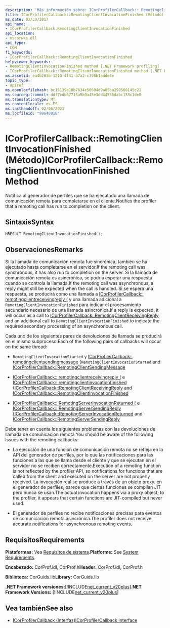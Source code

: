 ```yaml
---
description: 'Más información sobre: ICorProfilerCallback:: Remotingclientinvocationfinished ((método)'
title: ICorProfilerCallback::RemotingClientInvocationFinished (Método)
ms.date: 03/30/2017
api_name:
- ICorProfilerCallback.RemotingClientInvocationFinished
api_location:
- mscorwks.dll
api_type:
- COM
f1_keywords:
- ICorProfilerCallback::RemotingClientInvocationFinished
helpviewer_keywords:
- RemotingClientInvocationFinished method [.NET Framework profiling]
- ICorProfilerCallback::RemotingClientInvocationFinished method [.NET Framework profiling]
ms.assetid: ea4b283b-1210-4f41-a7a2-c398b1adde4e
topic_type:
- apiref
ms.openlocfilehash: bc15139e10b7634c50604d9a05ba290566145c21
ms.sourcegitcommit: ddf7edb67715a5b9a45e3dd44536dabc153c1de0
ms.translationtype: MT
ms.contentlocale: es-ES
ms.lasthandoff: 02/06/2021
ms.locfileid: "99648018"
---
```

# <a name="icorprofilercallbackremotingclientinvocationfinished-method"></a><span data-ttu-id="421a8-103">ICorProfilerCallback::RemotingClientInvocationFinished (Método)</span><span class="sxs-lookup"><span data-stu-id="421a8-103">ICorProfilerCallback::RemotingClientInvocationFinished Method</span></span>

<span data-ttu-id="421a8-104">Notifica al generador de perfiles que se ha ejecutado una llamada de comunicación remota para completarse en el cliente.</span><span class="sxs-lookup"><span data-stu-id="421a8-104">Notifies the profiler that a remoting call has run to completion on the client.</span></span>  
  
## <a name="syntax"></a><span data-ttu-id="421a8-105">Sintaxis</span><span class="sxs-lookup"><span data-stu-id="421a8-105">Syntax</span></span>  
  
```cpp  
HRESULT RemotingClientInvocationFinished();  
```  
  
## <a name="remarks"></a><span data-ttu-id="421a8-106">Observaciones</span><span class="sxs-lookup"><span data-stu-id="421a8-106">Remarks</span></span>  

 <span data-ttu-id="421a8-107">Si la llamada de comunicación remota fue sincrónica, también se ha ejecutado hasta completarse en el servidor.</span><span class="sxs-lookup"><span data-stu-id="421a8-107">If the remoting call was synchronous, it has also run to completion on the server.</span></span> <span data-ttu-id="421a8-108">Si la llamada de comunicación remota es asincrónica, se podría esperar una respuesta cuando se controla la llamada.</span><span class="sxs-lookup"><span data-stu-id="421a8-108">If the remoting call was asynchronous, a reply might still be expected when the call is handled.</span></span> <span data-ttu-id="421a8-109">Si se espera una respuesta, se producirá como una llamada a [ICorProfilerCallback:: remotingclientreceivingreply (](icorprofilercallback-remotingclientreceivingreply-method.md) y una llamada adicional a `RemotingClientInvocationFinished` para indicar el procesamiento secundario necesario de una llamada asincrónica.</span><span class="sxs-lookup"><span data-stu-id="421a8-109">If a reply is expected, it will occur as a call to [ICorProfilerCallback::RemotingClientReceivingReply](icorprofilercallback-remotingclientreceivingreply-method.md) and an additional call to `RemotingClientInvocationFinished` to indicate the required secondary processing of an asynchronous call.</span></span>  
  
 <span data-ttu-id="421a8-110">Cada uno de los siguientes pares de devoluciones de llamada se producirá en el mismo subproceso:</span><span class="sxs-lookup"><span data-stu-id="421a8-110">Each of the following pairs of callbacks will occur on the same thread:</span></span>  
  
- <span data-ttu-id="421a8-111">`RemotingClientInvocationStarted` y [ICorProfilerCallback:: remotingclientsendingmessage (](icorprofilercallback-remotingclientsendingmessage-method.md)</span><span class="sxs-lookup"><span data-stu-id="421a8-111">`RemotingClientInvocationStarted` and [ICorProfilerCallback::RemotingClientSendingMessage](icorprofilercallback-remotingclientsendingmessage-method.md)</span></span>  
  
- <span data-ttu-id="421a8-112">[ICorProfilerCallback:: remotingclientreceivingreply (](icorprofilercallback-remotingclientreceivingreply-method.md) e [ICorProfilerCallback:: remotingclientinvocationfinished (](icorprofilercallback-remotingclientinvocationfinished-method.md)</span><span class="sxs-lookup"><span data-stu-id="421a8-112">[ICorProfilerCallback::RemotingClientReceivingReply](icorprofilercallback-remotingclientreceivingreply-method.md) and [ICorProfilerCallback::RemotingClientInvocationFinished](icorprofilercallback-remotingclientinvocationfinished-method.md)</span></span>  
  
- <span data-ttu-id="421a8-113">[ICorProfilerCallback:: RemotingServerInvocationReturned (](icorprofilercallback-remotingserverinvocationreturned-method.md) e [ICorProfilerCallback:: RemotingServerSendingReply (](icorprofilercallback-remotingserversendingreply-method.md)</span><span class="sxs-lookup"><span data-stu-id="421a8-113">[ICorProfilerCallback::RemotingServerInvocationReturned](icorprofilercallback-remotingserverinvocationreturned-method.md) and [ICorProfilerCallback::RemotingServerSendingReply](icorprofilercallback-remotingserversendingreply-method.md)</span></span>  
  
 <span data-ttu-id="421a8-114">Debe tener en cuenta los siguientes problemas con las devoluciones de llamada de comunicación remota:</span><span class="sxs-lookup"><span data-stu-id="421a8-114">You should be aware of the following issues with the remoting callbacks:</span></span>  
  
- <span data-ttu-id="421a8-115">La ejecución de una función de comunicación remota no se refleja en la API del generador de perfiles, por lo que las notificaciones para las funciones a las que se llama desde el cliente y que se ejecutan en el servidor no se reciben correctamente.</span><span class="sxs-lookup"><span data-stu-id="421a8-115">Execution of a remoting function is not reflected by the profiler API, so notifications for functions that are called from the client and executed on the server are not properly received.</span></span> <span data-ttu-id="421a8-116">La invocación real se produce a través de un objeto proxy. en el generador de perfiles, parece que ciertas funciones se compilan JIT pero nunca se usan.</span><span class="sxs-lookup"><span data-stu-id="421a8-116">The actual invocation happens via a proxy object; to the profiler, it appears that certain functions are JIT-compiled but never used.</span></span>  
  
- <span data-ttu-id="421a8-117">El generador de perfiles no recibe notificaciones precisas para eventos de comunicación remota asincrónica.</span><span class="sxs-lookup"><span data-stu-id="421a8-117">The profiler does not receive accurate notifications for asynchronous remoting events.</span></span>  
  
## <a name="requirements"></a><span data-ttu-id="421a8-118">Requisitos</span><span class="sxs-lookup"><span data-stu-id="421a8-118">Requirements</span></span>  

 <span data-ttu-id="421a8-119">**Plataformas:** Vea [Requisitos de sistema](../../get-started/system-requirements.md).</span><span class="sxs-lookup"><span data-stu-id="421a8-119">**Platforms:** See [System Requirements](../../get-started/system-requirements.md).</span></span>  
  
 <span data-ttu-id="421a8-120">**Encabezado:** CorProf.idl, CorProf.h</span><span class="sxs-lookup"><span data-stu-id="421a8-120">**Header:** CorProf.idl, CorProf.h</span></span>  
  
 <span data-ttu-id="421a8-121">**Biblioteca:** CorGuids.lib</span><span class="sxs-lookup"><span data-stu-id="421a8-121">**Library:** CorGuids.lib</span></span>  
  
 <span data-ttu-id="421a8-122">**.NET Framework versiones:**[!INCLUDE[net_current_v20plus](../../../../includes/net-current-v20plus-md.md)]</span><span class="sxs-lookup"><span data-stu-id="421a8-122">**.NET Framework Versions:** [!INCLUDE[net_current_v20plus](../../../../includes/net-current-v20plus-md.md)]</span></span>  
  
## <a name="see-also"></a><span data-ttu-id="421a8-123">Vea también</span><span class="sxs-lookup"><span data-stu-id="421a8-123">See also</span></span>

- [<span data-ttu-id="421a8-124">ICorProfilerCallback (Interfaz)</span><span class="sxs-lookup"><span data-stu-id="421a8-124">ICorProfilerCallback Interface</span></span>](icorprofilercallback-interface.md)
